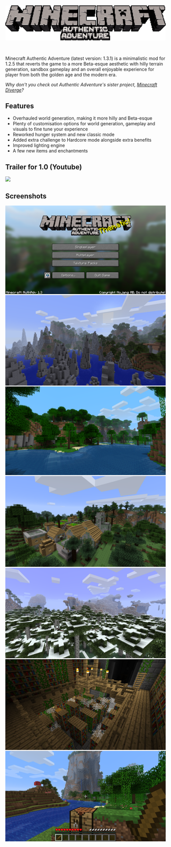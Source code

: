 <br>
<p align="center">
    <img src="authadv-logo.png">
</p>
<br>

Minecraft Authentic Adventure (latest version: 1.3.1) is a minimalistic mod for 1.2.5 that reverts the game to a more Beta-esque aesthetic with hilly terrain generation, sandbox gameplay and an overall enjoyable experience for player from both the golden age and the modern era.

*Why don't you check out Authentic Adventure's sister project, [Minecraft Diverge](https://github.com/BlueStaggo/MCDiverge)?*

## Features
- Overhauled world generation, making it more hilly and Beta-esque
- Plenty of customisation options for world generation, gameplay and visuals to fine tune your experience
- Reworked hunger system and new classic mode
- Added extra challenge to Hardcore mode alongside extra benefits
- Improved lighting engine
- A few new items and enchantments

## Trailer for 1.0 (Youtube)
[![](https://img.youtube.com/vi/xrIBDVWmcqs/0.jpg)](https://youtu.be/xrIBDVWmcqs)

## Screenshots
![](<img/Screenshot 2024-05-22 203352.png>)
![](img/2024-05-28_12.06.47.png)
![](img/2024-05-21_17.19.42.png)
![](img/2024-05-23_18.12.03.png)
![](img/2024-05-28_12.03.15.png)
![](img/2023-06-30_20.37.32.png)
![](img/2024-05-28_12.11.06.png)
